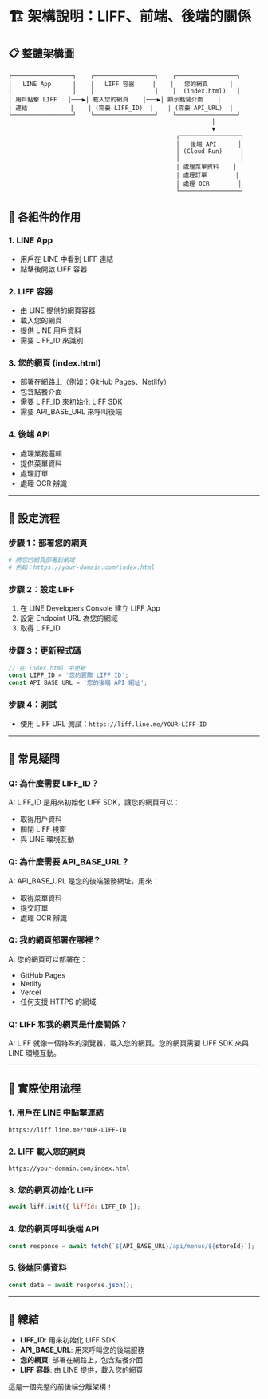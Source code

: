 # 🏗️ 架構說明：LIFF、前端、後端的關係

## 📋 整體架構圖

```
┌─────────────────┐    ┌─────────────────┐    ┌─────────────────┐
│   LINE App      │    │   LIFF 容器     │    │   您的網頁      │
│                 │    │                 │    │  (index.html)   │
│ 用戶點擊 LIFF   │───▶│ 載入您的網頁    │───▶│ 顯示點餐介面    │
│ 連結            │    │ (需要 LIFF_ID)  │    │ (需要 API_URL)  │
└─────────────────┘    └─────────────────┘    └─────────────────┘
                                                         │
                                                         ▼
                                               ┌─────────────────┐
                                               │   後端 API      │
                                               │ (Cloud Run)     │
                                               │                 │
                                               │ 處理菜單資料    │
                                               │ 處理訂單        │
                                               │ 處理 OCR        │
                                               └─────────────────┘
```

## 🎯 各組件的作用

### 1. **LINE App**
- 用戶在 LINE 中看到 LIFF 連結
- 點擊後開啟 LIFF 容器

### 2. **LIFF 容器**
- 由 LINE 提供的網頁容器
- 載入您的網頁
- 提供 LINE 用戶資料
- 需要 LIFF_ID 來識別

### 3. **您的網頁 (index.html)**
- 部署在網路上（例如：GitHub Pages、Netlify）
- 包含點餐介面
- 需要 LIFF_ID 來初始化 LIFF SDK
- 需要 API_BASE_URL 來呼叫後端

### 4. **後端 API**
- 處理業務邏輯
- 提供菜單資料
- 處理訂單
- 處理 OCR 辨識

---

## 🔧 設定流程

### 步驟 1：部署您的網頁
```bash
# 將您的網頁部署到網域
# 例如：https://your-domain.com/index.html
```

### 步驟 2：設定 LIFF
1. 在 LINE Developers Console 建立 LIFF App
2. 設定 Endpoint URL 為您的網域
3. 取得 LIFF_ID

### 步驟 3：更新程式碼
```javascript
// 在 index.html 中更新
const LIFF_ID = '您的實際 LIFF ID';
const API_BASE_URL = '您的後端 API 網址';
```

### 步驟 4：測試
- 使用 LIFF URL 測試：`https://liff.line.me/YOUR-LIFF-ID`

---

## 🤔 常見疑問

### Q: 為什麼需要 LIFF_ID？
A: LIFF_ID 是用來初始化 LIFF SDK，讓您的網頁可以：
- 取得用戶資料
- 關閉 LIFF 視窗
- 與 LINE 環境互動

### Q: 為什麼需要 API_BASE_URL？
A: API_BASE_URL 是您的後端服務網址，用來：
- 取得菜單資料
- 提交訂單
- 處理 OCR 辨識

### Q: 我的網頁部署在哪裡？
A: 您的網頁可以部署在：
- GitHub Pages
- Netlify
- Vercel
- 任何支援 HTTPS 的網域

### Q: LIFF 和我的網頁是什麼關係？
A: LIFF 就像一個特殊的瀏覽器，載入您的網頁。您的網頁需要 LIFF SDK 來與 LINE 環境互動。

---

## 📱 實際使用流程

### 1. 用戶在 LINE 中點擊連結
```
https://liff.line.me/YOUR-LIFF-ID
```

### 2. LIFF 載入您的網頁
```
https://your-domain.com/index.html
```

### 3. 您的網頁初始化 LIFF
```javascript
await liff.init({ liffId: LIFF_ID });
```

### 4. 您的網頁呼叫後端 API
```javascript
const response = await fetch(`${API_BASE_URL}/api/menus/${storeId}`);
```

### 5. 後端回傳資料
```javascript
const data = await response.json();
```

---

## 🎯 總結

- **LIFF_ID**: 用來初始化 LIFF SDK
- **API_BASE_URL**: 用來呼叫您的後端服務
- **您的網頁**: 部署在網路上，包含點餐介面
- **LIFF 容器**: 由 LINE 提供，載入您的網頁

這是一個完整的前後端分離架構！ 